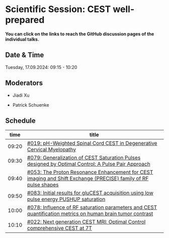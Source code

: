 # Scientific Session: CEST well-prepared

**You can click on the links to reach the GitHub discussion pages of the individual talks.**

## Date & Time

Tuesday, 17.09.2024: 09:15 - 10:20

## Moderators

* Jiadi Xu

* Patrick Schuenke

## Schedule

| time | title |
|------|-------|
|09:20 |  [#019: pH-Weighted Spinal Cord CEST in Degenerative Cervical Myelopathy](https://github.com/cest-sources/CEST-conference-2024/discussions/19)|
|09:30 |  [#079: Generalization of CEST Saturation Pulses designed by Optimal Control: A Pulse Pair Approach](https://github.com/cest-sources/CEST-conference-2024/discussions/79) |
|09:40 |  [#053: The Proton Resonance Enhancement for CEST imaging and Shift Exchange (PRECISE) family of RF pulse shapes](https://github.com/cest-sources/CEST-conference-2024/discussions/53) |
|09:50 |  [#083: Initial results for gluCEST acquisition using low pulse energy PUSHUP saturation](https://github.com/cest-sources/CEST-conference-2024/discussions/83) |
|10:00 |  [#078: Influence of RF saturation parameters and CEST quantification metrics on human brain tumor contrast](https://github.com/cest-sources/CEST-conference-2024/discussions/78) |
|10:10 |  [#022: Next generation CEST MRI: Optimal Control comprehensive CEST at 7T](https://github.com/cest-sources/CEST-conference-2024/discussions/22) |
